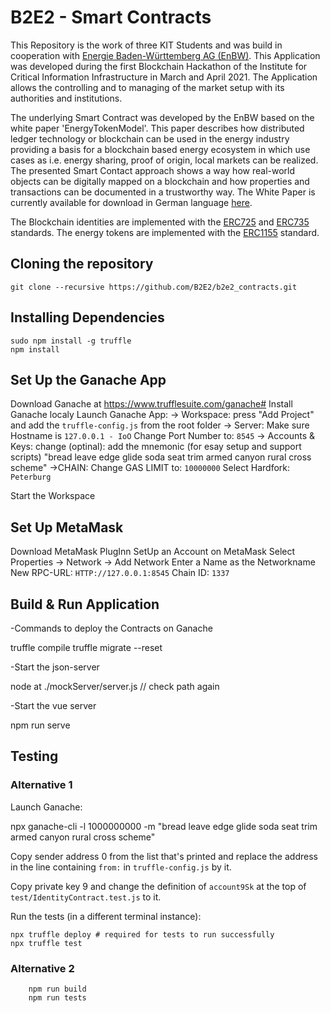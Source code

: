 # B2E2 - Smart Contracts

This Repository is the work of three KIT Students and was build in cooperation with [Energie Baden-Württemberg AG (EnBW)](https://www.enbw.com/).
This Application was developed during the first Blockchain Hackathon of the Institute for Critical Information Infrastructure in March and April 2021.
The Application allows the controlling and to managing of the market setup with its authorities and institutions.

The underlying Smart Contract was developed by the EnBW based on the white paper 'EnergyTokenModel'.
This paper describes how distributed ledger technology or blockchain can be used in the energy industry providing a basis for a blockchain based energy ecosystem in which use cases as i.e. energy sharing, proof of origin, local markets can be realized. The presented Smart Contact approach shows a way how real-world objects can be digitally mapped on a blockchain and how properties and transactions can be documented in a trustworthy way. The White Paper is currently available for download in German language [here](https://it-architecture.enbw.com/whitepaper-energy-token-model/).

The Blockchain identities are implemented with the [ERC725](https://github.com/ethereum/EIPs/issues/725) and [ERC735](https://github.com/ethereum/EIPs/issues/735) standards. The energy tokens are implemented with the [ERC1155](https://github.com/ethereum/EIPs/issues/1155) standard.

## Cloning the repository

    git clone --recursive https://github.com/B2E2/b2e2_contracts.git

## Installing Dependencies

    sudo npm install -g truffle
    npm install

## Set Up the Ganache App

Download Ganache at https://www.trufflesuite.com/ganache#
Install Ganache localy
Launch Ganache App:
-> Workspace:
press "Add Project" and add the `truffle-config.js` from the root folder
-> Server:
Make sure Hostname is `127.0.0.1 - IoO`
Change Port Number to: `8545`
-> Accounts & Keys:
change (optinal): add the mnemonic (for esay setup and support scripts) "bread leave edge glide soda seat trim armed canyon rural cross scheme"
->CHAIN:
Change GAS LIMIT to: `10000000`
Select Hardfork: `Peterburg`

Start the Workspace

## Set Up MetaMask

Download MetaMask PlugInn
SetUp an Account on MetaMask
Select Properties -> Network -> Add Network
Enter a Name as the Networkname
New RPC-URL: `HTTP://127.0.0.1:8545`
Chain ID: `1337`

## Build & Run Application

-Commands to deploy the Contracts on Ganache

truffle compile
truffle migrate --reset

-Start the json-server

node at ./mockServer/server.js // check path again

-Start the vue server

npm run serve

## Testing

### Alternative 1

Launch Ganache:

npx ganache-cli -l 1000000000 -m "bread leave edge glide soda seat trim armed canyon rural cross scheme"

Copy sender address 0 from the list that's printed and replace the address in the line containing `from:` in `truffle-config.js` by it.

Copy private key 9 and change the definition of `account9Sk` at the top of `test/IdentityContract.test.js` to it.

Run the tests (in a different terminal instance):

    npx truffle deploy # required for tests to run successfully
    npx truffle test

### Alternative 2

```
    npm run build
    npm run tests
```
